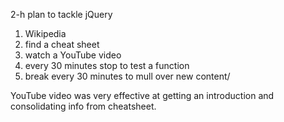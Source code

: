 2-h plan to tackle jQuery

1. Wikipedia
2. find a cheat sheet
3. watch a YouTube video
4. every 30 minutes stop to test a function
5. break every 30 minutes to mull over new content/

YouTube video was very effective at getting an introduction and consolidating info from cheatsheet.
